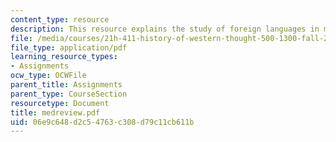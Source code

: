```yaml
---
content_type: resource
description: This resource explains the study of foreign languages in medieval societies.
file: /media/courses/21h-411-history-of-western-thought-500-1300-fall-2004/06e9c648d2c54763c308d79c11cb611b_medreview.pdf
file_type: application/pdf
learning_resource_types:
- Assignments
ocw_type: OCWFile
parent_title: Assignments
parent_type: CourseSection
resourcetype: Document
title: medreview.pdf
uid: 06e9c648-d2c5-4763-c308-d79c11cb611b
---
```

